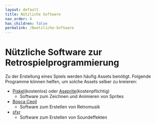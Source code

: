 ```yaml
---
layout: default
title: Nützliche Software
nav_order: 4
has_children: false
permalink: /Nuetzliche-Software
---
```


# Nützliche Software zur Retrospielprogrammierung

Zu der Erstellung eines Spiels werden häufig Assets benötigt. Folgende Programme können helfen, um solche Assets selber zu kreieren:

- [Piskel](https://www.piskelapp.com/)(kostenlos) oder [Aseprite](https://www.aseprite.org/)(kostenpflichtig)
	- Software zum Zeichnen und Animieren von Sprites
- [Bosca Ceoil](https://boscaceoil.net/)
	- Software zum Erstellen von Retromusik
- [sfxr](https://www.drpetter.se/project_sfxr.html)
	- Software zum Erstellen von Soundeffekten
